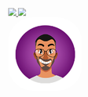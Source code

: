  
<div >
    <a href="https://github.com/MatheusEleodoro">
    <img height="180em" src="https://github-readme-stats.vercel.app/api?username=MatheusEleodoro&show_icons=true&theme=white&include_all_commits=true&count_private=true"/>
    <img height="180em" src="https://github-readme-stats.vercel.app/api/top-langs/?username=MatheusEleodoro&layout=compact&langs_count=7&theme=white"/>
    </a> 
  </div>
    
  <div style="background-color=#red"> 
    <img align="center"alt="matheusicon" height="150" style="border-radius:50px;" src="https://github.com/MatheusEleodoro/packageIcon/blob/main/ic/ic_scope.png?width=676&height=676"/>
  </div>
